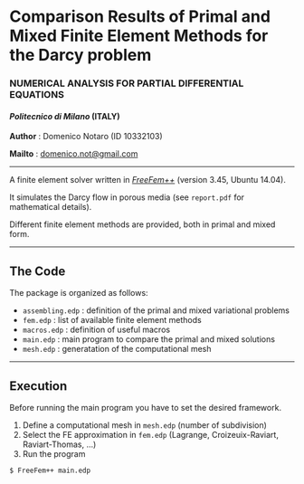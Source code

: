 # Comparison Results of Primal and Mixed Finite Element Methods for the Darcy problem 
### NUMERICAL ANALYSIS FOR PARTIAL DIFFERENTIAL EQUATIONS 
#### *Politecnico di Milano* (ITALY)

**Author** : Domenico Notaro (ID 10332103)

**Mailto** : <domenico.not@gmail.com>

-------------------------------------------------------

A finite element solver written in [*FreeFem++*](http://www.freefem.org/) (version 3.45, Ubuntu 14.04).

It simulates the Darcy flow in porous media (see `report.pdf` for mathematical details).

Different finite element methods are provided, both in primal and mixed form.

--------------------------------------------------------
## The Code
The package is organized as follows:

- `assembling.edp` : definition of the primal and mixed variational problems
- `fem.edp`        : list of available finite element methods
- `macros.edp`     : definition of useful macros
- `main.edp`       : main program to compare the primal and mixed solutions
- `mesh.edp`       : generatation of the computational mesh

--------------------------------------------------------
## Execution
Before running the main program you have to set the desired framework.

1. Define a computational mesh in `mesh.edp` (number of subdivision)
2. Select the FE approximation in `fem.edp` (Lagrange, Croizeuix-Raviart, Raviart-Thomas, ...) 
3. Run the program
``` 
$ FreeFem++ main.edp
``` 
